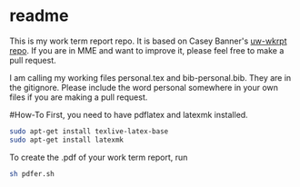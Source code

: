# readme
This is my work term report repo. It is based on Casey Banner's [uw-wkrpt repo](https://github.com/kcbanner/uw-wkrpt). If you are in MME and want to improve it, please feel free to make a pull request.

I am calling my working files personal.tex and bib-personal.bib. They are in the gitignore. Please include the word personal somewhere in your own files if you are making a pull request.

#How-To
First, you need to have pdflatex and latexmk installed.


```bash
sudo apt-get install texlive-latex-base
sudo apt-get install latexmk
```

To create the .pdf of your work term report, run
```bash
sh pdfer.sh
```
